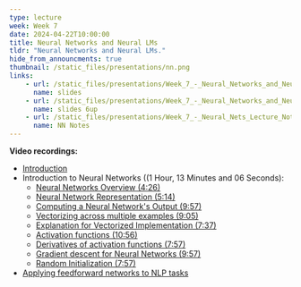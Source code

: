 ```yaml
---
type: lecture
week: Week 7
date: 2024-04-22T10:00:00
title: Neural Networks and Neural LMs
tldr: "Neural Networks and Neural LMs."
hide_from_announcments: true
thumbnail: /static_files/presentations/nn.png
links: 
    - url: /static_files/presentations/Week_7_-_Neural_Networks_and_Neural_LMs.pdf
      name: slides
    - url: /static_files/presentations/Week_7_-_Neural_Networks_and_Neural_LMs_6up.pdf
      name: slides 6up
    - url: /static_files/presentations/Week_7_-_Neural_Nets_Lecture_Notes.pdf
      name: NN Notes
---
```

**Video recordings:**
- [Introduction](XXXXXX)
- Introduction to Neural Networks ((1 Hour, 13 Minutes and 06 Seconds):
    - [Neural Networks Overview (4:26)](XXXXX)
    - [Neural Network Representation (5:14)](XXXXX)
    - [Computing a Neural Network's Output (9:57)](XXXXX)
    - [Vectorizing across multiple examples (9:05)](XXXXX)
    - [Explanation for Vectorized Implementation (7:37)](XXXXX)
    - [Activation functions (10:56)](XXXXX)
    - [Derivatives of activation functions (7:57)](XXXXX)
    - [Gradient descent for Neural Networks (9:57)](XXXXX)
    - [Random Initialization (7:57)](XXXXX)
- [Applying feedforward networks to NLP tasks](XXXXX)
